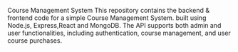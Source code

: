 
Course Management System
This repository contains the backend & frontend code for a simple Course Management System. built using Node.js, Express,React and MongoDB. The API supports both admin and user functionalities, including authentication, course management, and user course purchases.
